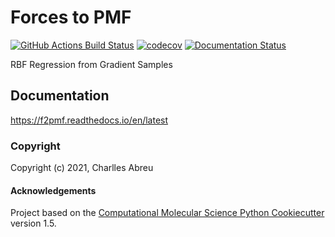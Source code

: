 Forces to PMF
=============

[//]: # (Badges)
[![GitHub Actions Build Status](https://github.com/craabreu/f2pmf/workflows/CI/badge.svg)](https://github.com/craabreu/f2pmf/actions?query=workflow%3ACI)
[![codecov](https://codecov.io/gh/craabreu/f2pmf/branch/main/graph/badge.svg)](https://codecov.io/gh/craabreu/f2pmf/branch/main)
[![Documentation Status](https://readthedocs.org/projects/f2pmf/badge/?style=flat)](https://readthedocs.org/projects/f2pmf)

RBF Regression from Gradient Samples

## Documentation

https://f2pmf.readthedocs.io/en/latest

### Copyright

Copyright (c) 2021, Charlles Abreu


#### Acknowledgements

Project based on the
[Computational Molecular Science Python Cookiecutter](https://github.com/molssi/cookiecutter-cms) version 1.5.
